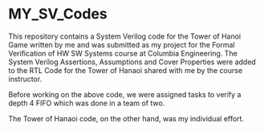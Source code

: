 # MY_SV_Codes
This repository contains a System Verilog code for the Tower of Hanoi Game written by me and was submitted as my project for the Formal Verification of HW SW Systems course at Columbia Engineering. The System Verilog Assertions, Assumptions and Cover Properties were added to the RTL Code for the Tower of Hanaoi shared with me by the course instructor.

Before working on the above code, we were assigned tasks to verify a depth 4 FIFO which was done in a team of two. 

The Tower of Hanaoi code, on the other hand, was my individual effort.
